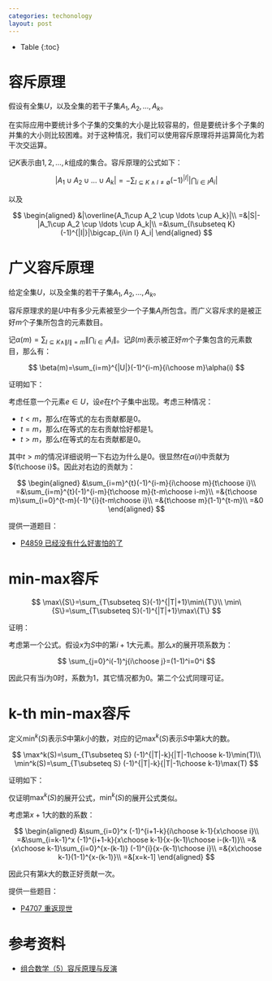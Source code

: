```yaml
---
categories: techonology
layout: post
---
```


- Table
{:toc}

# 容斥原理

假设有全集$U$，以及全集的若干子集$A_1,A_2,\ldots, A_k$。

在实际应用中要统计多个子集的交集的大小是比较容易的，但是要统计多个子集的并集的大小则比较困难。对于这种情况，我们可以使用容斥原理将并运算简化为若干次交运算。

记$K$表示由$1,2,\ldots,k$组成的集合。容斥原理的公式如下：

$$
|A_1\cup A_2 \cup \ldots \cup A_k|=-\sum_{I\subseteq K\land I\neq \emptyset} (-1)^{|I|}|\bigcap_{i\in I} A_i|
$$

以及

$$
\begin{aligned}
&|\overline{A_1\cup A_2 \cup \ldots \cup A_k}|\\
=&|S|-|A_1\cup A_2 \cup \ldots \cup A_k|\\
=&\sum_{I\subseteq K} (-1)^{|I|}|\bigcap_{i\in I} A_i|
\end{aligned}
$$

# 广义容斥原理

给定全集$U$，以及全集的若干子集$A_1,A_2,\ldots, A_k$。

容斥原理求的是$U$中有多少元素被至少一个子集$A_i$所包含。而广义容斥求的是被正好$m$个子集所包含的元素数目。

记$\alpha(m)=\sum_{I\subseteq K\land \|I\|=m}\|\bigcap_{i\in I}A_i\|$。记$\beta(m)$表示被正好$m$个子集包含的元素数目，那么有：

$$
\beta(m)=\sum_{i=m}^{|U|}(-1)^{i-m}{i\choose m}\alpha(i)
$$

证明如下：

考虑任意一个元素$e\in U$，设$e$在$t$个子集中出现。考虑三种情况：

- $t<m$，那么$t$在等式的左右贡献都是$0$。
- $t=m$，那么$t$在等式的左右贡献恰好都是$1$。
- $t>m$，那么$t$在等式的左右贡献都是$0$。

其中$t>m$的情况详细说明一下右边为什么是$0$。很显然$t$在$\alpha(i)$中贡献为${t\choose i}$。因此对右边的贡献为：

$$
\begin{aligned}
&\sum_{i=m}^{t}(-1)^{i-m}{i\choose m}{t\choose i}\\
=&\sum_{i=m}^{t}(-1)^{i-m}{t\choose m}{t-m\choose i-m}\\
=&{t\choose m}\sum_{i=0}^{t-m}(-1)^{i}{t-m\choose i}\\
=&{t\choose m}(1-1)^{t-m}\\
=&0
\end{aligned}
$$

提供一道题目：

- [P4859 已经没有什么好害怕的了](https://www.luogu.com.cn/problem/P4859)


# min-max容斥

$$
\max\{S\}=\sum_{T\subseteq S}(-1)^{|T|+1}\min\{T\}\\
\min\{S\}=\sum_{T\subseteq S}(-1)^{|T|+1}\max\{T\}
$$

证明：

考虑第一个公式。假设$x$为$S$中的第$i+1$大元素。那么$x$的展开项系数为：

$$
\sum_{j=0}^i(-1)^j{i\choose j}=(1-1)^i=0^i
$$

因此只有当$i$为$0$时，系数为$1$，其它情况都为$0$。第二个公式同理可证。

# k-th min-max容斥

定义$\min^k(S)$表示$S$中第$k$小的数，对应的记$\max^k(S)$表示$S$中第$k$大的数。

$$
\max^k(S)=\sum_{T\subseteq S} (-1)^{|T|-k}{|T|-1\choose k-1}\min(T)\\
\min^k(S)=\sum_{T\subseteq S} (-1)^{|T|-k}{|T|-1\choose k-1}\max(T)
$$

证明如下：

仅证明$\max^k(S)$的展开公式，$\min^k(S)$的展开公式类似。

考虑第$x+1$大的数的系数：

$$
\begin{aligned}
&\sum_{i=0}^x (-1)^{i+1-k}{i\choose k-1}{x\choose i}\\
=&\sum_{i=k-1}^x (-1)^{i+1-k}{x\choose k-1}{x-(k-1)\choose i-(k-1)}\\
=&{x\choose k-1}\sum_{i=0}^{x-(k-1)} (-1)^{i}{x-(k-1)\choose i}\\
=&{x\choose k-1}(1-1)^{x-(k-1)}\\
=&[x=k-1]
\end{aligned}
$$

因此只有第$k$大的数正好贡献一次。

提供一些题目：

- [P4707 重返现世](https://www.luogu.com.cn/problem/P4707)

# 参考资料

- [组合数学（5）容斥原理与反演](https://zhuanlan.zhihu.com/p/348846716)